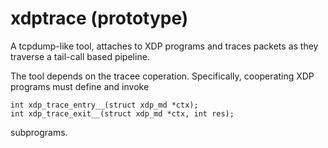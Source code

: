# xdptrace (prototype)

A tcpdump-like tool, attaches to XDP programs and traces
packets as they traverse a tail-call based pipeline.

The tool depends on the tracee coperation.  Specifically,
cooperating XDP programs must define and invoke
```
int xdp_trace_entry__(struct xdp_md *ctx);
int xdp_trace_exit__(struct xdp_md *ctx, int res);
```
subprograms.
